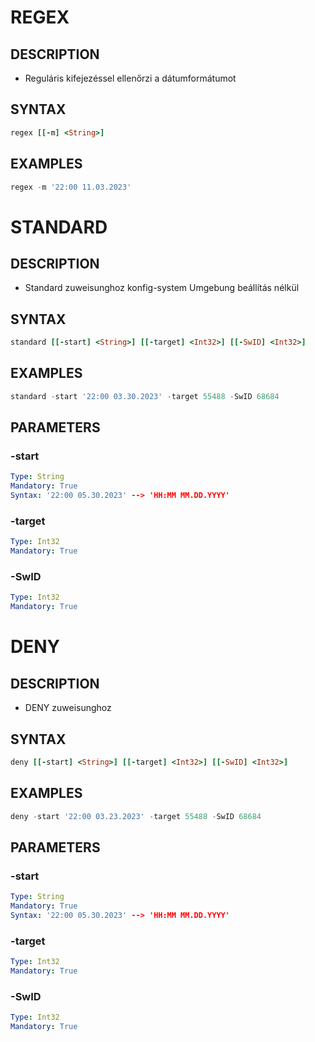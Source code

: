 # REGEX

## DESCRIPTION
+ Reguláris kifejezéssel ellenőrzi a dátumformátumot

## SYNTAX

```ruby
regex [[-m] <String>] 
```

## EXAMPLES

```powershell
regex -m '22:00 11.03.2023'

```

# STANDARD

## DESCRIPTION
+ Standard zuweisunghoz konfig-system Umgebung beállítás nélkül

## SYNTAX

```ruby
standard [[-start] <String>] [[-target] <Int32>] [[-SwID] <Int32>] 
```

## EXAMPLES

```powershell
standard -start '22:00 03.30.2023' -target 55488 -SwID 68684

```

## PARAMETERS

### -start

```yaml
Type: String
Mandatory: True
Syntax: '22:00 05.30.2023' --> 'HH:MM MM.DD.YYYY'
```

### -target 

```yaml
Type: Int32
Mandatory: True
```

### -SwID 

```yaml
Type: Int32
Mandatory: True
```


# DENY

## DESCRIPTION
+ DENY zuweisunghoz 

## SYNTAX

```ruby
deny [[-start] <String>] [[-target] <Int32>] [[-SwID] <Int32>] 
```

## EXAMPLES

```powershell
deny -start '22:00 03.23.2023' -target 55488 -SwID 68684

```

## PARAMETERS

### -start

```yaml
Type: String
Mandatory: True
Syntax: '22:00 05.30.2023' --> 'HH:MM MM.DD.YYYY'
```

### -target 

```yaml
Type: Int32
Mandatory: True
```

### -SwID 

```yaml
Type: Int32
Mandatory: True
```
